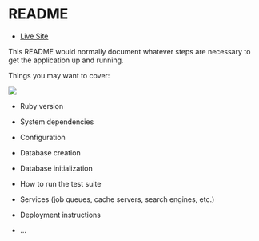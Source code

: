 # README




* [Live Site](https://barkstagram-cjones.herokuapp.com/#/login)

This README would normally document whatever steps are necessary to get the
application up and running.



Things you may want to cover:

![](/app/assets/gifs/barkstagram_user_search.gif)

* Ruby version

* System dependencies

* Configuration

* Database creation

* Database initialization

* How to run the test suite

* Services (job queues, cache servers, search engines, etc.)

* Deployment instructions

* ...
